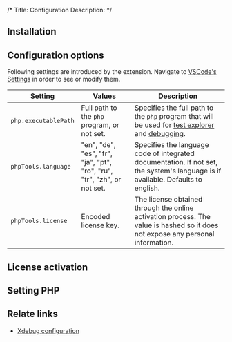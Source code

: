 /*
Title: Configuration
Description: 
*/

## Installation



## Configuration options

Following settings are introduced by the extension. Navigate to [VSCode's Settings](https://code.visualstudio.com/docs/getstarted/settings) in order to see or modify them.

Setting | Values | Description
---     | ---    | ---
`php.executablePath` | Full path to the `php` program, or not set. | Specifies the full path to the `php` program that will be used for [test explorer](test-explorer) and [debugging](debug).
`phpTools.language` | "en", "de", "es", "fr", "ja", "pt", "ro", "ru", "tr", "zh", or not set. | Specifies the language code of integrated documentation. If not set, the system's language is if available. Defaults to english.
`phpTools.license` | Encoded license key. | The license obtained through the online activation process. The value is hashed so it does not expose any personal information. 

## License activation

## Setting PHP

## Relate links

- [Xdebug configuration](debug/xdebug)
